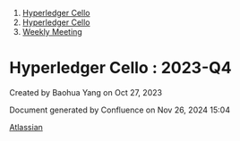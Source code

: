 1. [Hyperledger Cello](index.html)
2. [Hyperledger Cello](Hyperledger-Cello_21659650.html)
3. [Weekly Meeting](Weekly-Meeting_21659700.html)

# Hyperledger Cello : 2023-Q4

Created by Baohua Yang on Oct 27, 2023

Document generated by Confluence on Nov 26, 2024 15:04

[Atlassian](http://www.atlassian.com/)
